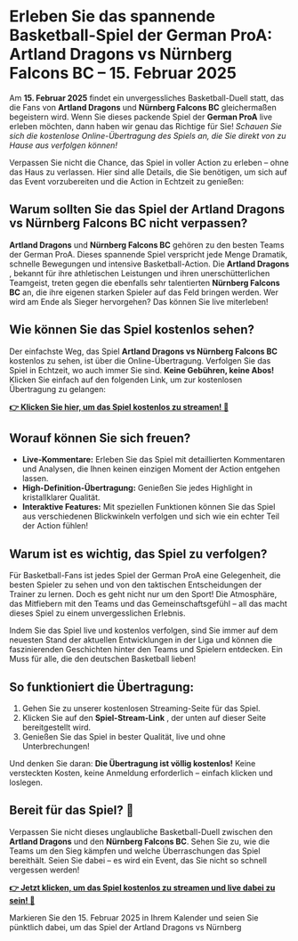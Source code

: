 # Erleben Sie das spannende Basketball-Spiel der German ProA: Artland Dragons vs Nürnberg Falcons BC – 15. Februar 2025

Am **15. Februar 2025** findet ein unvergessliches Basketball-Duell statt, das die Fans von **Artland Dragons** und **Nürnberg Falcons BC** gleichermaßen begeistern wird. Wenn Sie dieses packende Spiel der **German ProA** live erleben möchten, dann haben wir genau das Richtige für Sie! _Schauen Sie sich die kostenlose Online-Übertragung des Spiels an, die Sie direkt von zu Hause aus verfolgen können!_

Verpassen Sie nicht die Chance, das Spiel in voller Action zu erleben – ohne das Haus zu verlassen. Hier sind alle Details, die Sie benötigen, um sich auf das Event vorzubereiten und die Action in Echtzeit zu genießen:

## Warum sollten Sie das Spiel der Artland Dragons vs Nürnberg Falcons BC nicht verpassen?

**Artland Dragons** und **Nürnberg Falcons BC** gehören zu den besten Teams der German ProA. Dieses spannende Spiel verspricht jede Menge Dramatik, schnelle Bewegungen und intensive Basketball-Action. Die **Artland Dragons** , bekannt für ihre athletischen Leistungen und ihren unerschütterlichen Teamgeist, treten gegen die ebenfalls sehr talentierten **Nürnberg Falcons BC** an, die ihre eigenen starken Spieler auf das Feld bringen werden. Wer wird am Ende als Sieger hervorgehen? Das können Sie live miterleben!

## Wie können Sie das Spiel kostenlos sehen?

Der einfachste Weg, das Spiel **Artland Dragons vs Nürnberg Falcons BC** kostenlos zu sehen, ist über die Online-Übertragung. Verfolgen Sie das Spiel in Echtzeit, wo auch immer Sie sind. **Keine Gebühren, keine Abos!** Klicken Sie einfach auf den folgenden Link, um zur kostenlosen Übertragung zu gelangen:

[**👉 Klicken Sie hier, um das Spiel kostenlos zu streamen! 🎥**](https://tinyurl.com/livestreamfreeo?st=Artland+Dragons+vs+N%C3%BCrnberg+Falcons+BC&si=ghc)

## Worauf können Sie sich freuen?

- **Live-Kommentare:** Erleben Sie das Spiel mit detaillierten Kommentaren und Analysen, die Ihnen keinen einzigen Moment der Action entgehen lassen.
- **High-Definition-Übertragung:** Genießen Sie jedes Highlight in kristallklarer Qualität.
- **Interaktive Features:** Mit speziellen Funktionen können Sie das Spiel aus verschiedenen Blickwinkeln verfolgen und sich wie ein echter Teil der Action fühlen!

## Warum ist es wichtig, das Spiel zu verfolgen?

Für Basketball-Fans ist jedes Spiel der German ProA eine Gelegenheit, die besten Spieler zu sehen und von den taktischen Entscheidungen der Trainer zu lernen. Doch es geht nicht nur um den Sport! Die Atmosphäre, das Mitfiebern mit den Teams und das Gemeinschaftsgefühl – all das macht dieses Spiel zu einem unvergesslichen Erlebnis.

Indem Sie das Spiel live und kostenlos verfolgen, sind Sie immer auf dem neuesten Stand der aktuellen Entwicklungen in der Liga und können die faszinierenden Geschichten hinter den Teams und Spielern entdecken. Ein Muss für alle, die den deutschen Basketball lieben!

## So funktioniert die Übertragung:

1. Gehen Sie zu unserer kostenlosen Streaming-Seite für das Spiel.
2. Klicken Sie auf den **Spiel-Stream-Link** , der unten auf dieser Seite bereitgestellt wird.
3. Genießen Sie das Spiel in bester Qualität, live und ohne Unterbrechungen!

Und denken Sie daran: **Die Übertragung ist völlig kostenlos!** Keine versteckten Kosten, keine Anmeldung erforderlich – einfach klicken und loslegen.

## Bereit für das Spiel? 🎯

Verpassen Sie nicht dieses unglaubliche Basketball-Duell zwischen den **Artland Dragons** und den **Nürnberg Falcons BC**. Sehen Sie zu, wie die Teams um den Sieg kämpfen und welche Überraschungen das Spiel bereithält. Seien Sie dabei – es wird ein Event, das Sie nicht so schnell vergessen werden!

[**👉 Jetzt klicken, um das Spiel kostenlos zu streamen und live dabei zu sein! 🎉**](https://tinyurl.com/livestreamfreeo?st=Artland+Dragons+vs+N%C3%BCrnberg+Falcons+BC&si=ghc)

Markieren Sie den 15. Februar 2025 in Ihrem Kalender und seien Sie pünktlich dabei, um das Spiel der Artland Dragons vs Nürnberg
